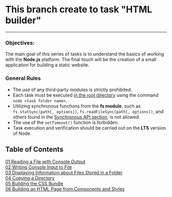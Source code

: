 # This branch create to task "HTML builder"

---

### Objectives:

The main goal of this series of tasks is to understand the basics of working with the **Node.js** platform. The final touch will be the creation of a small application for building a static website.

### General Rules

- The use of any third-party modules is strictly prohibited.
- Each task must be executed <u>in the root directory</u> using the command `node <task folder name>`.
- Utilizing synchronous functions from the **fs module**, such as `fs.statSync(path[, options])`, `fs.readFileSync(path[, options])`, and others found in the [Synchronous API section](https://nodejs.org/api/fs.html#fs_synchronous_api), is not allowed.
- The use of the `setTimeout()` function is forbidden.
- Task execution and verification should be carried out on the **LTS** version of Node.

## Table of Contents

[01 Reading a File with Console Output](https://github.com/DanyaPe/rsschool-cv/tree/HTML-builder/01-read-file)  
[02 Writing Console Input to File](https://github.com/DanyaPe/rsschool-cv/tree/HTML-builder/02-write-file)  
[03 Displaying Information about Files Stored in a Folder](https://github.com/DanyaPe/rsschool-cv/tree/HTML-builder/03-files-in-folder)  
[04 Copying a Directory](https://github.com/DanyaPe/rsschool-cv/tree/HTML-builder/04-copy-directory)  
[05 Building the CSS Bundle](https://github.com/DanyaPe/rsschool-cv/tree/HTML-builder/05-merge-styles)  
[06 Building an HTML Page from Components and Styles](https://github.com/DanyaPe/rsschool-cv/tree/HTML-builder/06-build-page)
